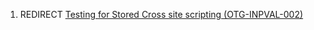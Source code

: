 1.  REDIRECT [Testing for Stored Cross site scripting
    (OTG-INPVAL-002)](Testing_for_Stored_Cross_site_scripting_\(OTG-INPVAL-002\) "wikilink")